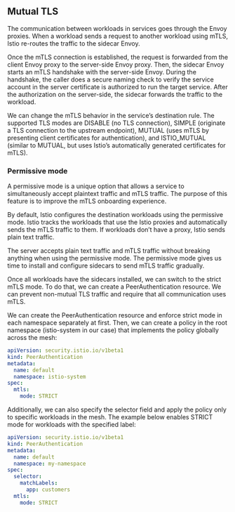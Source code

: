 ## Mutual TLS
The communication between workloads in services goes through the Envoy proxies. When a workload sends a request to another workload using mTLS, Istio re-routes the traffic to the sidecar Envoy.

Once the mTLS connection is established, the request is forwarded from the client Envoy proxy to the server-side Envoy proxy. Then, the sidecar Envoy starts an mTLS handshake with the server-side Envoy. During the handshake, the caller does a secure naming check to verify the service account in the server certificate is authorized to run the target service. After the authorization on the server-side, the sidecar forwards the traffic to the workload.

We can change the mTLS behavior in the service’s destination rule. The supported TLS modes are DISABLE (no TLS connection), SIMPLE (originate a TLS connection to the upstream endpoint), MUTUAL (uses mTLS by presenting client certificates for authentication), and ISTIO_MUTUAL (similar to MUTUAL, but uses Istio’s automatically generated certificates for mTLS).

### Permissive mode
A permissive mode is a unique option that allows a service to simultaneously accept plaintext traffic and mTLS traffic. The purpose of this feature is to improve the mTLS onboarding experience.

By default, Istio configures the destination workloads using the permissive mode. Istio tracks the workloads that use the Istio proxies and automatically sends the mTLS traffic to them. If workloads don’t have a proxy, Istio sends plain text traffic.

The server accepts plain text traffic and mTLS traffic without breaking anything when using the permissive mode. The permissive mode gives us time to install and configure sidecars to send mTLS traffic gradually.

Once all workloads have the sidecars installed, we can switch to the strict mTLS mode. To do that, we can create a PeerAuthentication resource. We can prevent non-mutual TLS traffic and require that all communication uses mTLS.

We can create the PeerAuthentication resource and enforce strict mode in each namespace separately at first. Then, we can create a policy in the root namespace (istio-system in our case) that implements the policy globally across the mesh:

```yaml
apiVersion: security.istio.io/v1beta1
kind: PeerAuthentication
metadata:
  name: default
  namespace: istio-system
spec:
  mtls:
    mode: STRICT
```

Additionally, we can also specify the selector field and apply the policy only to specific workloads in the mesh. The example below enables STRICT mode for workloads with the specified label:

```yaml
apiVersion: security.istio.io/v1beta1
kind: PeerAuthentication
metadata:
  name: default
  namespace: my-namespace
spec:
  selector:
    matchLabels:
      app: customers
  mtls:
    mode: STRICT
```
